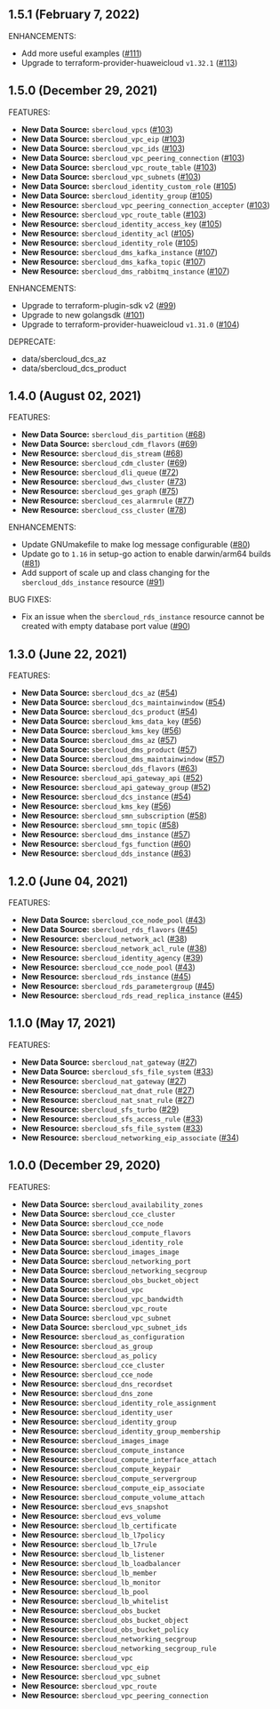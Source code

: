 ## 1.5.1 (February 7, 2022)

ENHANCEMENTS:
* Add more useful examples ([#111](https://github.com/sbercloud-terraform/terraform-provider-sbercloud/pull/111))
* Upgrade to terraform-provider-huaweicloud `v1.32.1` ([#113](https://github.com/sbercloud-terraform/terraform-provider-sbercloud/pull/113))

## 1.5.0 (December 29, 2021)

FEATURES:

* **New Data Source:** `sbercloud_vpcs` ([#103](https://github.com/sbercloud-terraform/terraform-provider-sbercloud/issues/103))
* **New Data Source:** `sbercloud_vpc_eip` ([#103](https://github.com/sbercloud-terraform/terraform-provider-sbercloud/issues/103))
* **New Data Source:** `sbercloud_vpc_ids` ([#103](https://github.com/sbercloud-terraform/terraform-provider-sbercloud/issues/103))
* **New Data Source:** `sbercloud_vpc_peering_connection` ([#103](https://github.com/sbercloud-terraform/terraform-provider-sbercloud/issues/103))
* **New Data Source:** `sbercloud_vpc_route_table` ([#103](https://github.com/sbercloud-terraform/terraform-provider-sbercloud/issues/103))
* **New Data Source:** `sbercloud_vpc_subnets` ([#103](https://github.com/sbercloud-terraform/terraform-provider-sbercloud/issues/103))
* **New Data Source:** `sbercloud_identity_custom_role` ([#105](https://github.com/sbercloud-terraform/terraform-provider-sbercloud/issues/105))
* **New Data Source:** `sbercloud_identity_group` ([#105](https://github.com/sbercloud-terraform/terraform-provider-sbercloud/issues/105))
* **New Resource:** `sbercloud_vpc_peering_connection_accepter` ([#103](https://github.com/sbercloud-terraform/terraform-provider-sbercloud/issues/103))
* **New Resource:** `sbercloud_vpc_route_table` ([#103](https://github.com/sbercloud-terraform/terraform-provider-sbercloud/issues/103))
* **New Resource:** `sbercloud_identity_access_key` ([#105](https://github.com/sbercloud-terraform/terraform-provider-sbercloud/issues/105))
* **New Resource:** `sbercloud_identity_acl` ([#105](https://github.com/sbercloud-terraform/terraform-provider-sbercloud/issues/105))
* **New Resource:** `sbercloud_identity_role` ([#105](https://github.com/sbercloud-terraform/terraform-provider-sbercloud/issues/105))
* **New Resource:** `sbercloud_dms_kafka_instance` ([#107](https://github.com/sbercloud-terraform/terraform-provider-sbercloud/issues/107))
* **New Resource:** `sbercloud_dms_kafka_topic` ([#107](https://github.com/sbercloud-terraform/terraform-provider-sbercloud/issues/107))
* **New Resource:** `sbercloud_dms_rabbitmq_instance` ([#107](https://github.com/sbercloud-terraform/terraform-provider-sbercloud/issues/107))

ENHANCEMENTS:

* Upgrade to terraform-plugin-sdk v2 ([#99](https://github.com/sbercloud-terraform/terraform-provider-sbercloud/issues/99))
* Upgrade to new golangsdk ([#101](https://github.com/sbercloud-terraform/terraform-provider-sbercloud/issues/101))
* Upgrade to terraform-provider-huaweicloud `v1.31.0` ([#104](https://github.com/sbercloud-terraform/terraform-provider-sbercloud/pull/104))

DEPRECATE:

* data/sbercloud_dcs_az
* data/sbercloud_dcs_product

## 1.4.0 (August 02, 2021)

FEATURES:

* **New Data Source:** `sbercloud_dis_partition` ([#68](https://github.com/sbercloud-terraform/terraform-provider-sbercloud/issues/68))
* **New Data Source:** `sbercloud_cdm_flavors` ([#69](https://github.com/sbercloud-terraform/terraform-provider-sbercloud/issues/69))
* **New Resource:** `sbercloud_dis_stream` ([#68](https://github.com/sbercloud-terraform/terraform-provider-sbercloud/issues/68))
* **New Resource:** `sbercloud_cdm_cluster` ([#69](https://github.com/sbercloud-terraform/terraform-provider-sbercloud/issues/69))
* **New Resource:** `sbercloud_dli_queue` ([#72](https://github.com/sbercloud-terraform/terraform-provider-sbercloud/issues/72))
* **New Resource:** `sbercloud_dws_cluster` ([#73](https://github.com/sbercloud-terraform/terraform-provider-sbercloud/issues/73))
* **New Resource:** `sbercloud_ges_graph` ([#75](https://github.com/sbercloud-terraform/terraform-provider-sbercloud/issues/75))
* **New Resource:** `sbercloud_ces_alarmrule` ([#77](https://github.com/sbercloud-terraform/terraform-provider-sbercloud/issues/77))
* **New Resource:** `sbercloud_css_cluster` ([#78](https://github.com/sbercloud-terraform/terraform-provider-sbercloud/issues/78))

ENHANCEMENTS:

* Update GNUmakefile to make log message configurable ([#80](https://github.com/sbercloud-terraform/terraform-provider-sbercloud/pull/80))
* Update go to `1.16` in setup-go action to enable darwin/arm64 builds ([#81](https://github.com/sbercloud-terraform/terraform-provider-sbercloud/pull/81))
* Add support of scale up and class changing for the `sbercloud_dds_instance` resource ([#91](https://github.com/sbercloud-terraform/terraform-provider-sbercloud/pull/91))

BUG FIXES:

* Fix an issue when the `sbercloud_rds_instance` resource cannot be created with empty database port value ([#90](https://github.com/sbercloud-terraform/terraform-provider-sbercloud/pull/90))

## 1.3.0 (June 22, 2021)

FEATURES:

* **New Data Source:** `sbercloud_dcs_az` ([#54](https://github.com/sbercloud-terraform/terraform-provider-sbercloud/issues/54))
* **New Data Source:** `sbercloud_dcs_maintainwindow` ([#54](https://github.com/sbercloud-terraform/terraform-provider-sbercloud/issues/54))
* **New Data Source:** `sbercloud_dcs_product` ([#54](https://github.com/sbercloud-terraform/terraform-provider-sbercloud/issues/54))
* **New Data Source:** `sbercloud_kms_data_key` ([#56](https://github.com/sbercloud-terraform/terraform-provider-sbercloud/issues/56))
* **New Data Source:** `sbercloud_kms_key` ([#56](https://github.com/sbercloud-terraform/terraform-provider-sbercloud/issues/56))
* **New Data Source:** `sbercloud_dms_az` ([#57](https://github.com/sbercloud-terraform/terraform-provider-sbercloud/issues/57))
* **New Data Source:** `sbercloud_dms_product` ([#57](https://github.com/sbercloud-terraform/terraform-provider-sbercloud/issues/57))
* **New Data Source:** `sbercloud_dms_maintainwindow` ([#57](https://github.com/sbercloud-terraform/terraform-provider-sbercloud/issues/57))
* **New Data Source:** `sbercloud_dds_flavors` ([#63](https://github.com/sbercloud-terraform/terraform-provider-sbercloud/issues/63))
* **New Resource:** `sbercloud_api_gateway_api` ([#52](https://github.com/sbercloud-terraform/terraform-provider-sbercloud/issues/52))
* **New Resource:** `sbercloud_api_gateway_group` ([#52](https://github.com/sbercloud-terraform/terraform-provider-sbercloud/issues/52))
* **New Resource:** `sbercloud_dcs_instance` ([#54](https://github.com/sbercloud-terraform/terraform-provider-sbercloud/issues/54))
* **New Resource:** `sbercloud_kms_key` ([#56](https://github.com/sbercloud-terraform/terraform-provider-sbercloud/issues/56))
* **New Resource:** `sbercloud_smn_subscription` ([#58](https://github.com/sbercloud-terraform/terraform-provider-sbercloud/issues/58))
* **New Resource:** `sbercloud_smn_topic` ([#58](https://github.com/sbercloud-terraform/terraform-provider-sbercloud/issues/58))
* **New Resource:** `sbercloud_dms_instance` ([#57](https://github.com/sbercloud-terraform/terraform-provider-sbercloud/issues/57))
* **New Resource:** `sbercloud_fgs_function` ([#60](https://github.com/sbercloud-terraform/terraform-provider-sbercloud/issues/60))
* **New Resource:** `sbercloud_dds_instance` ([#63](https://github.com/sbercloud-terraform/terraform-provider-sbercloud/issues/63))

## 1.2.0 (June 04, 2021)

FEATURES:

* **New Data Source:** `sbercloud_cce_node_pool` ([#43](https://github.com/sbercloud-terraform/terraform-provider-sbercloud/issues/43))
* **New Data Source:** `sbercloud_rds_flavors` ([#45](https://github.com/sbercloud-terraform/terraform-provider-sbercloud/issues/45))
* **New Resource:** `sbercloud_network_acl` ([#38](https://github.com/sbercloud-terraform/terraform-provider-sbercloud/issues/38))
* **New Resource:** `sbercloud_network_acl_rule` ([#38](https://github.com/sbercloud-terraform/terraform-provider-sbercloud/issues/38))
* **New Resource:** `sbercloud_identity_agency` ([#39](https://github.com/sbercloud-terraform/terraform-provider-sbercloud/issues/39))
* **New Resource:** `sbercloud_cce_node_pool` ([#43](https://github.com/sbercloud-terraform/terraform-provider-sbercloud/issues/43))
* **New Resource:** `sbercloud_rds_instance` ([#45](https://github.com/sbercloud-terraform/terraform-provider-sbercloud/issues/45))
* **New Resource:** `sbercloud_rds_parametergroup` ([#45](https://github.com/sbercloud-terraform/terraform-provider-sbercloud/issues/45))
* **New Resource:** `sbercloud_rds_read_replica_instance` ([#45](https://github.com/sbercloud-terraform/terraform-provider-sbercloud/issues/45))

## 1.1.0 (May 17, 2021)

FEATURES:

* **New Data Source:** `sbercloud_nat_gateway` ([#27](https://github.com/sbercloud-terraform/terraform-provider-sbercloud/pull/27))
* **New Data Source:** `sbercloud_sfs_file_system` ([#33](https://github.com/sbercloud-terraform/terraform-provider-sbercloud/issues/33))
* **New Resource:** `sbercloud_nat_gateway` ([#27](https://github.com/sbercloud-terraform/terraform-provider-sbercloud/pull/27))
* **New Resource:** `sbercloud_nat_dnat_rule` ([#27](https://github.com/sbercloud-terraform/terraform-provider-sbercloud/pull/27))
* **New Resource:** `sbercloud_nat_snat_rule` ([#27](https://github.com/sbercloud-terraform/terraform-provider-sbercloud/pull/27))
* **New Resource:** `sbercloud_sfs_turbo` ([#29](https://github.com/sbercloud-terraform/terraform-provider-sbercloud/pull/29))
* **New Resource:** `sbercloud_sfs_access_rule` ([#33](https://github.com/sbercloud-terraform/terraform-provider-sbercloud/issues/33))
* **New Resource:** `sbercloud_sfs_file_system` ([#33](https://github.com/sbercloud-terraform/terraform-provider-sbercloud/issues/33))
* **New Resource:** `sbercloud_networking_eip_associate` ([#34](https://github.com/sbercloud-terraform/terraform-provider-sbercloud/issues/34))

## 1.0.0 (December 29, 2020)

FEATURES:

* **New Data Source:** `sbercloud_availability_zones`
* **New Data Source:** `sbercloud_cce_cluster`
* **New Data Source:** `sbercloud_cce_node`
* **New Data Source:** `sbercloud_compute_flavors`
* **New Data Source:** `sbercloud_identity_role`
* **New Data Source:** `sbercloud_images_image`
* **New Data Source:** `sbercloud_networking_port`
* **New Data Source:** `sbercloud_networking_secgroup`
* **New Data Source:** `sbercloud_obs_bucket_object`
* **New Data Source:** `sbercloud_vpc`
* **New Data Source:** `sbercloud_vpc_bandwidth`
* **New Data Source:** `sbercloud_vpc_route`
* **New Data Source:** `sbercloud_vpc_subnet`
* **New Data Source:** `sbercloud_vpc_subnet_ids`
* **New Resource:** `sbercloud_as_configuration`
* **New Resource:** `sbercloud_as_group`
* **New Resource:** `sbercloud_as_policy`
* **New Resource:** `sbercloud_cce_cluster`
* **New Resource:** `sbercloud_cce_node`
* **New Resource:** `sbercloud_dns_recordset`
* **New Resource:** `sbercloud_dns_zone`
* **New Resource:** `sbercloud_identity_role_assignment`
* **New Resource:** `sbercloud_identity_user`
* **New Resource:** `sbercloud_identity_group`
* **New Resource:** `sbercloud_identity_group_membership`
* **New Resource:** `sbercloud_images_image`
* **New Resource:** `sbercloud_compute_instance`
* **New Resource:** `sbercloud_compute_interface_attach`
* **New Resource:** `sbercloud_compute_keypair`
* **New Resource:** `sbercloud_compute_servergroup`
* **New Resource:** `sbercloud_compute_eip_associate`
* **New Resource:** `sbercloud_compute_volume_attach`
* **New Resource:** `sbercloud_evs_snapshot`
* **New Resource:** `sbercloud_evs_volume`
* **New Resource:** `sbercloud_lb_certificate`
* **New Resource:** `sbercloud_lb_l7policy`
* **New Resource:** `sbercloud_lb_l7rule`
* **New Resource:** `sbercloud_lb_listener`
* **New Resource:** `sbercloud_lb_loadbalancer`
* **New Resource:** `sbercloud_lb_member`
* **New Resource:** `sbercloud_lb_monitor`
* **New Resource:** `sbercloud_lb_pool`
* **New Resource:** `sbercloud_lb_whitelist`
* **New Resource:** `sbercloud_obs_bucket`
* **New Resource:** `sbercloud_obs_bucket_object`
* **New Resource:** `sbercloud_obs_bucket_policy`
* **New Resource:** `sbercloud_networking_secgroup`
* **New Resource:** `sbercloud_networking_secgroup_rule`
* **New Resource:** `sbercloud_vpc`
* **New Resource:** `sbercloud_vpc_eip`
* **New Resource:** `sbercloud_vpc_subnet`
* **New Resource:** `sbercloud_vpc_route`
* **New Resource:** `sbercloud_vpc_peering_connection`
